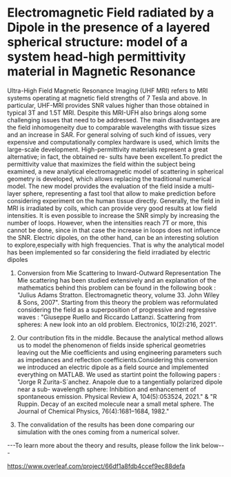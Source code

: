# Electromagnetic Field radiated by a Dipole in the presence of a layered spherical structure: model of a system head-high permittivity material in Magnetic Resonance

Ultra-High Field Magnetic Resonance Imaging (UHF MRI) refers to MRI systems
operating at magnetic field strengths of 7 Tesla and above. In particular, UHF-MRI
provides SNR values higher than those obtained in typical 3T and 1.5T MRI.
Despite this MRI-UFH also brings along some challenging issues that need to be
addressed. The main disadvantages are the field inhomogeneity due to comparable
wavelengths with tissue sizes and an increase in SAR. For general solving of such kind
of issues, very expensive and computationally complex hardware is used, which limits
the large-scale development.
High-permittivity materials represent a great alternative; in fact, the obtained re-
sults have been excellent.To predict the permittivity value that maximizes the field
within the subject being examined, a new analytical electromagnetic model of scattering in spherical geometry is developed, which allows replacing the traditional numerical
model.
The new model provides the evaluation of the field inside a multi-layer sphere,
representing a fast tool that allow to make prediction before considering experiment on
the human tissue directly.
Generally, the field in MRI is irradiated by coils, which can provide very good results
at low field intensities. It is even possible to increase the SNR simply by increasing the
number of loops. However, when the intensities reach 7T or more, this cannot be done,
since in that case the increase in loops does not influence the SNR.
Electric dipoles, on the other hand, can be an interesting solution to explore,especially
with high frequencies. That is why the analytical model has been implemented so far
considering the field irradiated by electric dipoles

1. Conversion from Mie Scattering to Inward-Outward Representation
The Mie scattering has been studied extensively and an explanation of the mathematics behind this problem can be found in the following book : "Julius Adams Stratton. Electromagnetic theory, volume 33. John Wiley & Sons,
2007". Starting from this theory the problem was reformulated considering the field as a superposition of progressive and regressive waves : "Giuseppe Ruello and Riccardo Lattanzi. Scattering from spheres: A new look into
an old problem. Electronics, 10(2):216, 2021".

2. Our contribution fits in the middle. Because the analytical method allows us to model the phenomenon of fields inside spherical geometries leaving out the Mie coefficients and using engineering parameters such as impedances and reflection coefficients.Considering this conversion we introduced an electric dipole as a field source and implemented everything on MATLAB. We used as startint point the following papers : "Jorge R Zurita-S´anchez. Anapole due to a tangentially polarized dipole near a sub-
wavelength sphere: Inhibition and enhancement of spontaneous emission. Physical
Review A, 104(5):053524, 2021." & "R Ruppin. Decay of an excited molecule near a small metal sphere. The Journal
of Chemical Physics, 76(4):1681–1684, 1982."

3. The convalidation of the results has been done comparing our simulation with the ones coming from a numerical solver.


---To learn more about the theory and results, please follow the link below---

https://www.overleaf.com/project/66df1a8fdb4ccef9ec88defa








